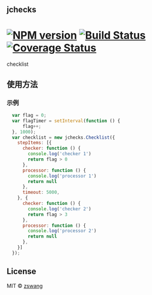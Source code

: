 jchecks
-----------

# [![NPM version][npm-image]][npm-url] [![Build Status][travis-image]][travis-url] [![Coverage Status][coverage-image]][coverage-url]

checklist

## 使用方法

### 示例

```js
  var flag = 0;
  var flagTimer = setInterval(function () {
      flag++;
  }, 1000);
  var checklist = new jchecks.Checklist({
    stepItems: [{
      checker: function () {
        console.log('checker 1')
        return flag > 0
      },
      processor: function () {
        console.log('processor 1')
        return null
      },
      timeout: 5000,
    }, {
      checker: function () {
        console.log('checker 2')
        return flag > 3
      },
      processor: function () {
        console.log('processor 2')
        return null
      },
    }]
  });
```

## License

MIT © [zswang](http://weibo.com/zswang)

[npm-url]: https://npmjs.org/package/jchecks
[npm-image]: https://badge.fury.io/js/jchecks.svg
[travis-url]: https://travis-ci.org/zswang/jchecks
[travis-image]: https://travis-ci.org/zswang/jchecks.svg?branch=master
[coverage-url]: https://coveralls.io/github/zswang/jchecks?branch=master
[coverage-image]: https://coveralls.io/repos/zswang/jchecks/badge.svg?branch=master&service=github